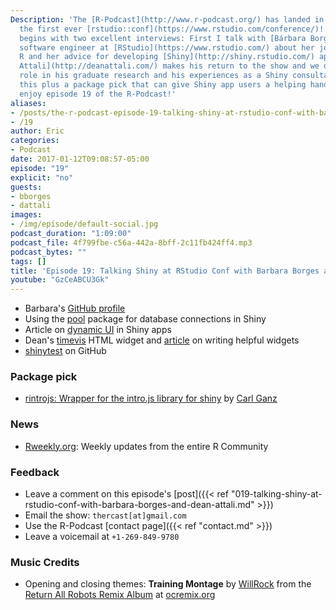 ```yaml
---
Description: 'The [R-Podcast](http://www.r-podcast.org/) has landed in Orlando for
  the first ever [rstudio::conf](https://www.rstudio.com/conference/)!  Our coverage
  begins with two excellent interviews: First I talk with [Bárbara Borges Ribeiro](https://github.com/bborgesr),
  software engineer at [RStudio](https://www.rstudio.com/) about her journey to using
  R and her advice for developing [Shiny](http://shiny.rstudio.com/) apps.  Then [Dean
  Attali](http://deanattali.com/) makes his return to the show and we discuss R''s
  role in his graduate research and his experiences as a Shiny consultant.  All of
  this plus a package pick that can give Shiny app users a helping hand.  I hope you
  enjoy episode 19 of the R-Podcast!'
aliases:
- /posts/the-r-podcast-episode-19-talking-shiny-at-rstudio-conf-with-barbara-borges-and-dean-attali.html
- /19
author: Eric
categories:
- Podcast
date: 2017-01-12T09:08:57-05:00
episode: "19"
explicit: "no"
guests:
- bborges
- dattali
images:
- /img/episode/default-social.jpg
podcast_duration: "1:09:00"
podcast_file: 4f799fbe-c56a-442a-8bff-2c11fb424ff4.mp3
podcast_bytes: ""
tags: []
title: 'Episode 19: Talking Shiny at RStudio Conf with Barbara Borges and Dean Attali'
youtube: "GzCeABCU3Gk"
---
```


* Barbara's [GitHub profile](https://github.com/bborgesr)
* Using the [pool](http://shiny.rstudio.com/articles/pool-basics.html) package for database connections in Shiny
* Article on [dynamic UI](http://shiny.rstudio.com/articles/dynamic-ui.html) in Shiny apps
* Dean's [timevis](https://github.com/daattali/timevis) HTML widget and [article](http://deanattali.com/blog/htmlwidgets-tips/) on writing helpful widgets
* [shinytest](https://github.com/rstudio/shinytest) on GitHub

### Package pick

- [rintrojs: Wrapper for the intro.js library for shiny](https://github.com/carlganz/rintrojs) by [Carl Ganz](https://github.com/carlganz)

### News

* [Rweekly.org](https://rweekly.org/): Weekly updates from the entire R Community

### Feedback

- Leave a comment on this episode's [post]({{< ref "019-talking-shiny-at-rstudio-conf-with-barbara-borges-and-dean-attali.md" >}})
- Email the show: `thercast[at]gmail.com`
- Use the R-Podcast [contact page]({{< ref "contact.md" >}})
- Leave a voicemail at `+1-269-849-9780`

### Music Credits

- Opening and closing themes: __Training Montage__ by [WillRock](http://ocremix.org/artist/5043/willrock)  from the [Return All Robots Remix Album](http://ocremix.org/events/returnallrobots/) at [ocremix.org](http://ocremix.org/)
